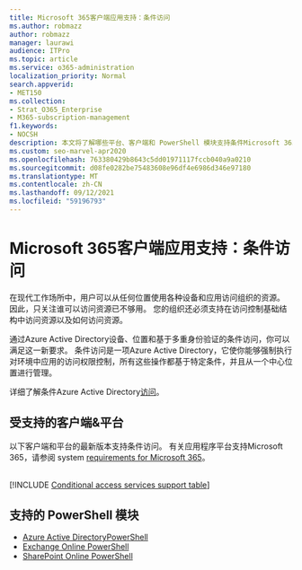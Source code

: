 ```yaml
---
title: Microsoft 365客户端应用支持：条件访问
ms.author: robmazz
author: robmazz
manager: laurawi
audience: ITPro
ms.topic: article
ms.service: o365-administration
localization_priority: Normal
search.appverid:
- MET150
ms.collection:
- Strat_O365_Enterprise
- M365-subscription-management
f1.keywords:
- NOCSH
description: 本文将了解哪些平台、客户端和 PowerShell 模块支持条件Microsoft 365 专属 Access。
ms.custom: seo-marvel-apr2020
ms.openlocfilehash: 763380429b8643c5dd01971117fccb040a9a0210
ms.sourcegitcommit: d08fe0282be75483608e96df4e6986d346e97180
ms.translationtype: MT
ms.contentlocale: zh-CN
ms.lasthandoff: 09/12/2021
ms.locfileid: "59196793"
---
```

# <a name="microsoft-365-client-app-support-conditional-access"></a>Microsoft 365客户端应用支持：条件访问

在现代工作场所中，用户可以从任何位置使用各种设备和应用访问组织的资源。 因此，只关注谁可以访问资源已不够用。 您的组织还必须支持在访问控制基础结构中访问资源以及如何访问资源。

通过Azure Active Directory设备、位置和基于多重身份验证的条件访问，你可以满足这一新要求。 条件访问是一项Azure Active Directory，它使你能够强制执行对环境中应用的访问权限控制，所有这些操作都基于特定条件，并且从一个中心位置进行管理。

详细了解条件Azure Active Directory[访问](/azure/active-directory/conditional-access/)。

## <a name="supported-clients--platforms"></a>受支持的客户端&平台

以下客户端和平台的最新版本支持条件访问。 有关应用程序平台支持Microsoft 365，请参阅 system [requirements for Microsoft 365](/microsoft-365/microsoft-365-and-office-resources)。
<br>
<br>

[!INCLUDE [Conditional access services support table](../includes/microsoft-365-client-support-conditional-access-include.md)]

## <a name="supported-powershell-modules"></a>支持的 PowerShell 模块

- [Azure Active DirectoryPowerShell](/powershell/azure/active-directory/overview)
- [Exchange Online PowerShell](/powershell/exchange/exchange-online-powershell)
- [SharePoint Online PowerShell](/powershell/sharepoint/sharepoint-online/connect-sharepoint-online)
